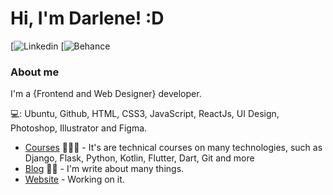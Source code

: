 # Hi, I'm Darlene! :D

[![Linkedin](https://www.linkedin.com/in/darlene-pereira/)
[![Behance](https://www.behance.net/darleneplima)

### About me
I'm a {Frontend and Web Designer} developer.

💻: Ubuntu, Github, HTML, CSS3, JavaScript, ReactJs, UI Design, Photoshop, Illustrator and Figma.



- [Courses](https://www.treinaweb.com.br/cursos-online?q=fagner+pinheiro) 👨🏼‍🏫 - It's are technical courses on many technologies, such as Django, Flask, Python, Kotlin, Flutter, Dart, Git and more
- [Blog](https://www.treinaweb.com.br/blog/author/fagner-pinheiro/) ✍🏼 - I'm write about many things.
- [Website](https://fagnerpsantos.dev/)  - Working on it.
<!--
**darlenepereira/darlenepereira** is a ✨ _special_ ✨ repository because its `README.md` (this file) appears on your GitHub profile.

Here are some ideas to get you started:

- 🔭 I’m currently working on ...
- 🌱 I’m currently learning ...
- 👯 I’m looking to collaborate on ...
- 🤔 I’m looking for help with ...
- 💬 Ask me about ...
- 📫 How to reach me: ...
- 😄 Pronouns: ...
- ⚡ Fun fact: ...
-->
